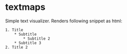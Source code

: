 # textmaps

Simple text visualizer.
Renders following snippet as html:
```
1. Title
    * Subtitle
        * Subtitle 2
    * Subtitle 3
2. Title 2
```
